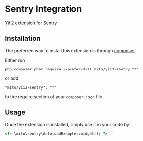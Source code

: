 Sentry Integration
==================
Yii 2 extension for Sentry

Installation
------------

The preferred way to install this extension is through [composer](http://getcomposer.org/download/).

Either run

```
php composer.phar require --prefer-dist mito/yii2-sentry "*"
```

or add

```
"mito/yii2-sentry": "*"
```

to the require section of your `composer.json` file.


Usage
-----

Once the extension is installed, simply use it in your code by  :

```php
<?= \mito\sentry\AutoloadExample::widget(); ?>```